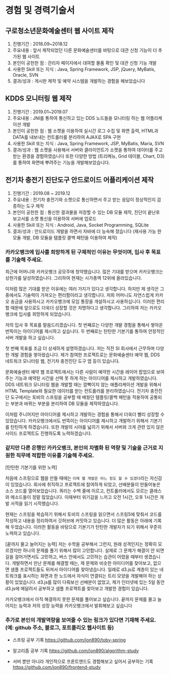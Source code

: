 # 경험 및 경력기술서

## 구로청소년문화예술센터 웹 사이트 제작

1. 진행기간 : 2018.09~2018.12
2. 주요내용 : 앞서 제작되었던 다른 문화예술센터를 바탕으로 대관 신청 기능이 더 추가된 웹 사이트
3. 본인이 공헌한 점 : 괸리자 페이지에서 대여할 물품 확인 및 대관 신청 기능 개발
4. 사용한 Skill 또는 지식 : Java, Spring Framework, JSP, jQuery, MyBatis, Oracle, SVN
5. 결과/성과 : 게시판 제작 및 예약 시스템을 개발하는 경험을 해보았습니다

## KDDS 모니터링 웹 제작

1. 진행기간 : 2019.01~2019.07
2. 주요내용 : JNI를 통하여 통신하고 있는 DDS 노드들을 모니터링 하는 웹 어플리케이션 개발
3. 본인이 공헌한 점 : 웹 소켓을 이용하여 실시간 로그 수집 및 화면 출력,
   HTML과 DATA를 내보내는 컨트롤러를 분리하여 AJAX로 SPA 구현
4. 사용한 Skill 또는 지식 : Java, Spring Framework, JSP, MyBatis, Maria, SVN
5. 결과/성과 : 웹 소켓을 사용해서 서버와 클라이언트가 소켓을 통하여 데이터를 주고 받는 환경을 경험하였습니다
   또한 다양한 방법 (트리메뉴, Grid 테이블, Chart, D3)를 통하여 화면에 뿌려주는 기능을 개발해보았습니다.

## 전기차 충전기 진단도구 안드로이드 어플리케이션 제작

1. 진행기간 : 2019.08 ~ 2019.12
2. 주요내용 : 전기차 충전기와 소켓으로 통신하면서 주고 받는 응답이 정상적인지 검증하는 도구 제작
3. 본인이 공헌한 점 : 통신한 결과물을 저장할 수 있는 DB 모듈 제작, 진단이 끝난후 보고서를 소켓 통신을 이용하여 서버에 업로드
4. 사용한 Skill 또는 지식 : Android, Java, Socket Programming, SQLite
5. 결과/성과 : 안드로이드 개발을 하면서 자바에 더 능숙해 졌습니다
   (재사용 가능 한 모듈 개발, DB 모듈을 템플릿 콜백 패턴을 이용하여 제작)

### 카카오뱅크에 입사를 희망하게 된 구체적인 이유는 무엇이며, 입사 후 목표를 기술해 주세요.

최근에 어머니와 카카오뱅크 공모주에 청약했습니다.
많은 기대를 받으며 카카오뱅크는 상한가를 달성하였습니다.
그리하여 현재는 시가총액 12위에 올라있습니다.

이처럼 많은 기대를 받은 이유에는 여러 가지가 있다고 생각합니다.
하지만 제 생각은 그중에서도 기술력이 가져오는 편리함이라고 생각합니다.
저희 어머니도 자연스럽게 카카오 송금을 사용하시고 카카오뱅크에 모임 통장을 개설하시고 사용하십니다.
이러한 편리함 때문에 앞으로도 더욱더 성장할 것은 자명하다고 생각합니다.
그리하여 저는 카카오뱅크에 입사를 희망하게 되었습니다.

저의 입사 후 목표를 말씀드리겠습니다.
첫 번째로는 다양한 개발 경험을 통해서 쌓아온 번뜩이는 아이디어를 제시하고 싶습니다.
두 번째로는 탄탄한 기본기를 통하여 안정적인 서버 개발을 하고 싶습니다.

첫 번째 목표를 조금 더 상세하게 설명하겠습니다.
저는 직전 SI 회사에서 근무하며 다양한 개발 경험을 쌓아왔습니다.
제가 참여한 프로젝트로는 문화예술센터 예약 웹, DDS 네트워크 모니터링 웹, 전기차 충전진단 도구 앱 등이 있습니다.

문화예술센터 예약 웹 프로젝트에서는
다른 사람이 예약한 시간을 레이어 팝업으로 보여주는 기능과
예약된 시간을 선택 못 하게 하는 아이디어를 제시하고 개발하였습니다.
DDS 네트워크 모니터링 웹을 개발할 때는 깜빡이지 않는 애플리케이션 개발을 위해서 HTML Template와 필요한 데이터를 받는 컨트롤러를 분리하였습니다.
전기차 충전진단 도구에서는 토비의 스프링을 공부할 때 배웠던 템플릿/콜백 패턴을 적용하여 공통되는 부분과 바뀌는 부분을 분리하여 DB 모듈을 제작하였습니다.

이처럼 주니어지만 아이디어를 제시하고 개발하는 경험을 통해서 더욱더 빨리 성장할 수 있었습니다.
카카오뱅크에서도 번뜩이는 아이디어를 제시하고 개발하기 위해서 기본기를 탄탄하게 하겠습니다.
또한 개발의 시야를 넓히기 위해서 서버와 크게 관련 있지 않은 사이드 프로젝트도 진행하도록 노력하겠습니다.

### 같지만 다른 은행인 카카오뱅크, 본인의 차별화 된 역량 및 기술을 근거로 지원한 직무에 적합한 이유를 기술해 주세요.

[탄탄한 기본기를 위한 노력]

처음에 스프링으로 웹을 만들 때에는 `이제 웹 개발은 어느 정도 할 수 있겠다`라는 자신감이 있었습니다.
회사에 취직하고 프로젝트에 참여하게 되었고, 선배분들이 만들어놓은 소스 코드를 열어보았습니다.
쿼리는 수백 줄에 이르고, 컨트롤러에서도 모르는 클래스와 메소드들이 정말 많았습니다.
이때부터 위기감을 느끼고 오전 1시간, 오후 1시간은 개발 서적을 읽기 시작했습니다.

현재는 스프링을 복습하기 위해서 토비의 스프링을 읽으면서 스프링5에 맞춰서 코드를 작성하고 내용을 정리하여서 깃허브에 커밋하고 있습니다.
더 많은 활동은 아래에 기록해 두었습니다.
이러한 활동을 바탕으로 기본기가 탄탄한 개발자가 되기 위해서 꾸준히 노력하고 있습니다.

[끝까지 물고 늘어지는 능력]
저는 수학을 공부해서 그런지, 원래 성격인지는 정확히 모르겠지만 하나의 문제를 풀기 위해서 많이 고민합니다.
실제로 그 문제가 해결이 안 되면 길을 걸어가면서도 고민하고, 버스 안에서도 고민하는 습관이 어렸을 때부터 생겼습니다.
개발하면서 만난 문제를 해결할 때는, 제 문제와 비슷한 아이디어를 찾아보고, 없으면 샘플 프로젝트들도 뒤져서 아이디어를 찾아냈습니다.
일례로 d3.js로 계층이 있는 네트워크를 표시하는 화면과 한 노드에서 자식이 연결되는 트리 모양을 개발해야 하는 상황이 있었습니다.
d3.js를 많이 다뤄보신 선배분이 없었고, 제가 인터넷에 있는 5일 동안 d3.js에 매달려서 공부하고 샘플 프로젝트를 찾아보고 개발한 경험이 있습니다.

카카오뱅크에서 아직 해결하지 못한 문제를 풀어보고 싶습니다.
끝까지 문제를 물고 늘어지는 능력과 저의 성장 능력을 카카오뱅크에서 발휘해보고 싶습니다

### 추가로 본인의 개발역량을 보여줄 수 있는 링크가 있다면 기재해 주세요. (예: github 주소, 블로그, 포트폴리오 웹사이트 등)

- 스프링 공부 기록
  https://github.com/jon890/toby-spring

- 알고리즘 공부 기록
  https://github.com/jon890/algorithm-study

- 서버 뿐만 아니라 개인적으로 프론트엔드도 경험해보고 싶어서 공부하는 기록
  https://github.com/jon890/frontend-study
